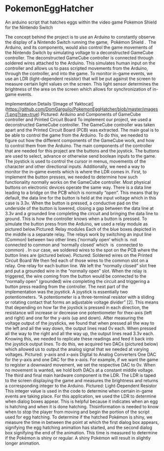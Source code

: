# PokemonEggHatcher
An arduino script that hatches eggs within the video game Pokemon Shield for the Nintendo Switch

The concept behind the project is to use an Arduino to constantly observe the display of a
Nintendo Switch running the game, ​ Pokémon Shield . ​ The Arduino, and its components, would
also control the game movements of the Nintendo Switch by simulating voltage to a
deconstructed GameCube controller. The deconstructed GameCube controller is connected
through soldered wires attached to the Arduino. This simulates human input on the controller and
allows us to pass scripted movements from the Arduino, through the controller, and into the
game. To monitor in-game events, we use an LDR (light-dependent resistor) that will be put
against the screen to measure certain light values on the screen. This light sensor determines the
brightness of the area on the screen which allows for synchronization of in-game events.

Implementation Details
![Image of Yaktocat]
(https://github.com/DomGarguilo/PokemonEggHatcher/blob/master/images/1.png?raw=true)
Pictured: Arduino and Components of GameCube controller and Printed Circuit Board
To implement our project, we used a deconstructed GameCube controller. The
GameCube controller was taken apart and the Printed Circuit Board (PCB) was extracted. The
main goal is to be able to control the game from the Arduino. To do this, we needed to figure out
how the different components of the GameCube work, and how to control them from the
Arduino. The main components of the controller that are needed for this project are the buttons
and the joystick. The buttons are used to select, advance or otherwise send boolean inputs to the
game. The joystick is used to control the cursor in menus, movements of the character and other
directional inputs. Additionally, we need a way to monitor the in-game events which is where the
LDR comes in.
First, to implement the button presses, we needed to determine how such functionality
normally works on the GameCube controller. Most physical buttons on electronic devices
operate the same way. There is a data line leading to a bridge on the PCB which is normally
“open”. This means that by default, the data line for the button is held at the input voltage which
in this case is 3.3v. When the button is pressed, a conductive pad on the underside of the button
is lowered, closing a gap between the data line at 3.3v and a grounded line completing the circuit
and bringing the data line to ground. This is how the controller knows when a button is pressed.
To simulate the button press from the Arduino, we used a relay module as pictured below.Pictured: Relay modules
Each of the blue boxes depicted in the middle is a separate relay. The relays work by
switching an input line (Common) between two other lines (‘normally open’ which is ​ not
connected to common and ‘normally closed’ which ​ is ​ connected to common) . In our case, we
soldered wires to the spot on the PCB where the button lines are (pictured below).
Pictured: Soldered wires on the Printed Circuit Board
We then fed each of those wires to the common slot on a relay. One relay for each button
line. We left the “normally closed” slot free and put a grounded wire in the “normally open” slot.
When the relay is triggered, the wire coming from the button would be connected to the
“normally open” (grounded) wire completing the circuit and triggering a button press reading
from the controller.
The next part of the implementation was the joystick. A joystick is essentially two
potentiometers. “A potentiometer is a three-terminal resistor with a sliding or rotating contact
that forms an adjustable voltage divider” [2]. This means that depending on how far the joystick
is pressed in each direction, the resistance will increase or decrease one potentiometer for thex-axis (left and right) and one for the y-axis (up and down). After measuring the voltage output
of the joysticks, we found that when pressed all the way to the left and all the way down, the
output lines read 0v each. When pressed all the way to the right and all the way up, the output
lines read 3.3v each. Knowing this, we needed to replicate these readings and feed it back into
the joystick output lines. To do this, we acquired two DACs (pictured below) which allowed us
to output the analog signal that we needed at varying voltages.
Pictured: y-axis and x-axis Digital to Analog Converters
One DAC for the y-axis and one DAC for the x-axis. For example, if we want the game
to register a downward movement, we set the respective DAC to 0v. When no movement is
wanted, we hold both DACs at a constant middle voltage.
The third and final main hardware component is the LDR. The LDR is taped to the screen
displaying the game and measures the brightness and returns a corresponding integer to the
Arduino.
Pictured: Light-Dependent Resistor
This integer value is used in the code to determine when certain in-game events are
taking place. For this application, we used the LDR to determine when dialog boxes appear. This
is helpful because it indicates when an egg is hatching and when it is done hatching. Thisinformation is needed to know when to stop the player from moving and begin the portion of the
script used for egg hatching. To determine if the hatched Pokémon is shiny, we measure the time
in between the point at which the first dialog box appears, signifying the egg hatching animation
has started, and the second dialog box signifying the end of the animation. This time is measured
to determine if the Pokémon is shiny or regular. A shiny Pokémon will result in slightly longer
animation.
